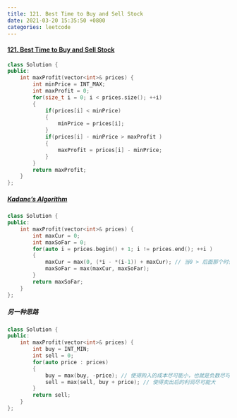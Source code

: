 ```yaml
---
title: 121. Best Time to Buy and Sell Stock
date: 2021-03-20 15:35:50 +0800
categories: leetcode
---
```

#### [121. Best Time to Buy and Sell Stock](https://leetcode.com/problems/best-time-to-buy-and-sell-stock/)
```c++
class Solution {
public:
    int maxProfit(vector<int>& prices) {
        int minPrice = INT_MAX;
        int maxProfit = 0;
        for(size_t i = 0; i < prices.size(); ++i)
        {
            if(prices[i] < minPrice)
            {
                minPrice = prices[i];
            }
            if(prices[i] - minPrice > maxProfit )
            {
                maxProfit = prices[i] - minPrice;
            }
        }
        return maxProfit;
    }
};
```
##### [Kadane’s Algorithm](https://zh.wikipedia.org/wiki/%E6%9C%80%E5%A4%A7%E5%AD%90%E6%95%B0%E5%88%97%E9%97%AE%E9%A2%98)
```c++
class Solution {
public:
    int maxProfit(vector<int>& prices) {
        int maxCur = 0;
        int maxSoFar = 0;
        for(auto i = prices.begin() + 1; i != prices.end(); ++i )
        {
            maxCur = max(0, (*i - *(i-1)) + maxCur); // 当0 > 后面那个时候，肯定是负的了，而不买必定为0，所以利润至少为0
            maxSoFar = max(maxCur, maxSoFar);
        }
        return maxSoFar;
    }
};
```

##### 另一种思路
```c++
class Solution {
public:
    int maxProfit(vector<int>& prices) {
        int buy = INT_MIN;
        int sell = 0;
        for(auto price : prices)
        {
            buy = max(buy, -price); // 使得购入的成本尽可能小，也就是负数尽可能大
            sell = max(sell, buy + price); // 使得卖出后的利润尽可能大
        }
        return sell;
    }
};
```
